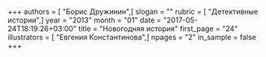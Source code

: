 +++
authors = [ "Борис Дружинин",]
slogan = ""
rubric = [ "Детективные истории",]
year = "2013"
month = "01"
date = "2017-05-24T18:19:26+03:00"
title = "Новогодняя история"
first_page = "24"
illustrators = [ "Евгения Константинова",]
npages = "2"
in_sample = false
+++
